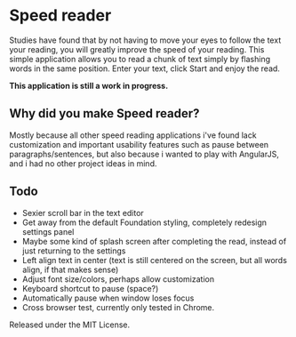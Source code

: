 # Speed reader

Studies have found that by not having to move your eyes to follow the text your reading, you will greatly improve the speed of your reading. This simple application allows you to read a chunk of text simply by flashing words in the same position. Enter your text, click Start and enjoy the read.

**This application is still a work in progress.**

## Why did you make Speed reader?

Mostly because all other speed reading applications i've found lack customization and important usability features such as pause between paragraphs/sentences, but also because i wanted to play with AngularJS, and i had no other project ideas in mind.

## Todo

- Sexier scroll bar in the text editor 
- Get away from the default Foundation styling, completely redesign settings panel
- Maybe some kind of splash screen after completing the read, instead of just returning to the settings
- Left align text in center (text is still centered on the screen, but all words align, if that makes sense)
- Adjust font size/colors, perhaps allow customization
- Keyboard shortcut to pause (space?)
- Automatically pause when window loses focus
- Cross browser test, currently only tested in Chrome.

Released under the MIT License.